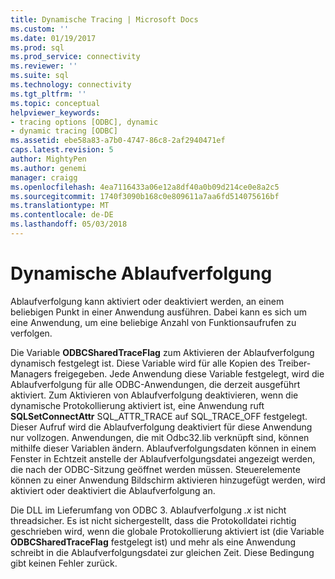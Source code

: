 ```yaml
---
title: Dynamische Tracing | Microsoft Docs
ms.custom: ''
ms.date: 01/19/2017
ms.prod: sql
ms.prod_service: connectivity
ms.reviewer: ''
ms.suite: sql
ms.technology: connectivity
ms.tgt_pltfrm: ''
ms.topic: conceptual
helpviewer_keywords:
- tracing options [ODBC], dynamic
- dynamic tracing [ODBC]
ms.assetid: ebe58a83-a7b0-4747-86c8-2af2940471ef
caps.latest.revision: 5
author: MightyPen
ms.author: genemi
manager: craigg
ms.openlocfilehash: 4ea7116433a06e12a8df40a0b09d214ce0e8a2c5
ms.sourcegitcommit: 1740f3090b168c0e809611a7aa6fd514075616bf
ms.translationtype: MT
ms.contentlocale: de-DE
ms.lasthandoff: 05/03/2018
---
```

# <a name="dynamic-tracing"></a>Dynamische Ablaufverfolgung
Ablaufverfolgung kann aktiviert oder deaktiviert werden, an einem beliebigen Punkt in einer Anwendung ausführen. Dabei kann es sich um eine Anwendung, um eine beliebige Anzahl von Funktionsaufrufen zu verfolgen.  
  
 Die Variable **ODBCSharedTraceFlag** zum Aktivieren der Ablaufverfolgung dynamisch festgelegt ist. Diese Variable wird für alle Kopien des Treiber-Managers freigegeben. Jede Anwendung diese Variable festgelegt, wird die Ablaufverfolgung für alle ODBC-Anwendungen, die derzeit ausgeführt aktiviert. Zum Aktivieren von Ablaufverfolgung deaktivieren, wenn die dynamische Protokollierung aktiviert ist, eine Anwendung ruft **SQLSetConnectAttr** SQL_ATTR_TRACE auf SQL_TRACE_OFF festgelegt. Dieser Aufruf wird die Ablaufverfolgung deaktiviert für diese Anwendung nur vollzogen. Anwendungen, die mit Odbc32.lib verknüpft sind, können mithilfe dieser Variablen ändern. Ablaufverfolgungsdaten können in einem Fenster in Echtzeit anstelle der Ablaufverfolgungsdatei angezeigt werden, die nach der ODBC-Sitzung geöffnet werden müssen. Steuerelemente können zu einer Anwendung Bildschirm aktivieren hinzugefügt werden, wird aktiviert oder deaktiviert die Ablaufverfolgung an.  
  
 Die DLL im Lieferumfang von ODBC 3. Ablaufverfolgung *.x* ist nicht threadsicher. Es ist nicht sichergestellt, dass die Protokolldatei richtig geschrieben wird, wenn die globale Protokollierung aktiviert ist (die Variable **ODBCSharedTraceFlag** festgelegt ist) und mehr als eine Anwendung schreibt in die Ablaufverfolgungsdatei zur gleichen Zeit. Diese Bedingung gibt keinen Fehler zurück.
